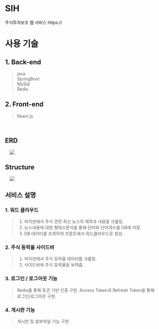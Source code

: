 # SIH

주식투자보조 웹 서비스
https://

# 사용 기술

## 1. Back-end

> java  
> SpringBoot  
> MySql  
> Redis

## 2. Front-end

> React.js

<br />

## ERD

<div markdown="1" style="padding-left: 15px;">
  <img src="https://github.com/user-attachments/assets/e2ee72cb-99e1-49d8-b807-7615942cd6c4" />
</div>


## Structure

<div markdown="1" style="padding-left: 15px;">
<img src="https://github.com/user-attachments/assets/56fef95d-afb1-452b-ae49-a282d4085dab" />
</div>

## 서비스 설명

### 1. 워드 클라우드
> 1. 파이썬에서 주식 관련 최신 뉴스의 제목과 내용을 크롤링.
> 2. 뉴스내용에 대한 형태소분석을 통해 단어와 단어개수를 DB에 저장.
> 3. DB 데이터를 조회하여 프론트에서 워드클라우드로 생성.

### 2. 주식 등락율 사이드바
> 1. 파이썬에서 주식 등락율 데이터를 크롤링.
> 2. 사이드바에 주식 등락율을 보여줌.

### 3. 로그인 / 로그아웃 기능
> Redis를 통해 토큰 기반 인증 구현. Access Token과 Refresh Token을 통해 로그인/로그아웃 구현.

### 4. 게시판 기능
> 게시판 및 첨부파일 기능 구현

<br />

